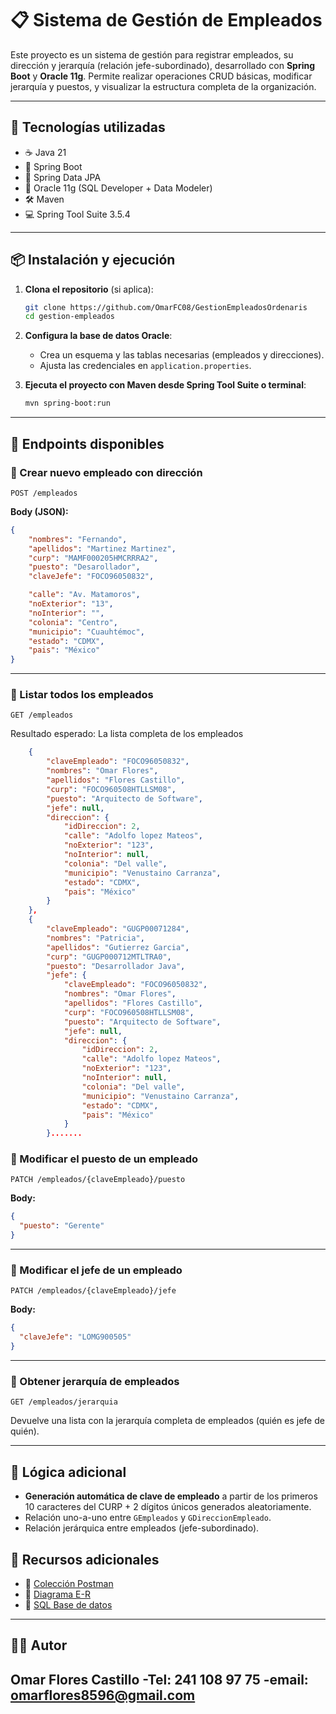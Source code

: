 # 📋 Sistema de Gestión de Empleados

Este proyecto es un sistema de gestión para registrar empleados, su dirección y jerarquía (relación jefe-subordinado), desarrollado con **Spring Boot** y **Oracle 11g**. Permite realizar operaciones CRUD básicas, modificar jerarquía y puestos, y visualizar la estructura completa de la organización.

---

## 🚀 Tecnologías utilizadas

- ☕ Java 21
- 🌱 Spring Boot
- 🧪 Spring Data JPA
- 🐘 Oracle 11g (SQL Developer + Data Modeler)
- 🛠 Maven
- 💻 Spring Tool Suite 3.5.4

---

## 📦 Instalación y ejecución

1. **Clona el repositorio** (si aplica):
   ```bash
   git clone https://github.com/OmarFC08/GestionEmpleadosOrdenaris
   cd gestion-empleados
   ```

2. **Configura la base de datos Oracle**:
   - Crea un esquema y las tablas necesarias (empleados y direcciones).
   - Ajusta las credenciales en `application.properties`.

3. **Ejecuta el proyecto con Maven desde Spring Tool Suite o terminal**:
   ```bash
   mvn spring-boot:run
   ```

---

## 🔧 Endpoints disponibles

### 📌 Crear nuevo empleado con dirección
```http
POST /empleados
```
**Body (JSON):**
```json
{
    "nombres": "Fernando",
    "apellidos": "Martinez Martinez",
    "curp": "MAMF000205HMCRRRA2",
    "puesto": "Desarollador",
    "claveJefe": "FOCO96050832",

    "calle": "Av. Matamoros",
    "noExterior": "13",
    "noInterior": "",
    "colonia": "Centro",
    "municipio": "Cuauhtémoc",
    "estado": "CDMX",
    "pais": "México"
}
```

---

### 📌 Listar todos los empleados
```http
GET /empleados
```
Resultado esperado: La lista completa de los empleados
```json
    {
        "claveEmpleado": "FOCO96050832",
        "nombres": "Omar Flores",
        "apellidos": "Flores Castillo",
        "curp": "FOCO960508HTLLSM08",
        "puesto": "Arquitecto de Software",
        "jefe": null,
        "direccion": {
            "idDireccion": 2,
            "calle": "Adolfo lopez Mateos",
            "noExterior": "123",
            "noInterior": null,
            "colonia": "Del valle",
            "municipio": "Venustaino Carranza",
            "estado": "CDMX",
            "pais": "México"
        }
    },
    {
        "claveEmpleado": "GUGP00071284",
        "nombres": "Patricia",
        "apellidos": "Gutierrez Garcia",
        "curp": "GUGP000712MTLTRA0",
        "puesto": "Desarrollador Java",
        "jefe": {
            "claveEmpleado": "FOCO96050832",
            "nombres": "Omar Flores",
            "apellidos": "Flores Castillo",
            "curp": "FOCO960508HTLLSM08",
            "puesto": "Arquitecto de Software",
            "jefe": null,
            "direccion": {
                "idDireccion": 2,
                "calle": "Adolfo lopez Mateos",
                "noExterior": "123",
                "noInterior": null,
                "colonia": "Del valle",
                "municipio": "Venustaino Carranza",
                "estado": "CDMX",
                "pais": "México"
            }
        }.......

```
### 📌 Modificar el puesto de un empleado
```http
PATCH /empleados/{claveEmpleado}/puesto
```
**Body:**
```json
{
  "puesto": "Gerente"
}
```

---

### 📌 Modificar el jefe de un empleado
```http
PATCH /empleados/{claveEmpleado}/jefe
```
**Body:**
```json
{
  "claveJefe": "LOMG900505"
}
```

---

### 📌 Obtener jerarquía de empleados
```http
GET /empleados/jerarquia
```

Devuelve una lista con la jerarquía completa de empleados (quién es jefe de quién).

---

## 🧠 Lógica adicional

- **Generación automática de clave de empleado** a partir de los primeros 10 caracteres del CURP + 2 dígitos únicos generados aleatoriamente.
- Relación uno-a-uno entre `GEmpleados` y `GDireccionEmpleado`.
- Relación jerárquica entre empleados (jefe-subordinado).

## 📁 Recursos adicionales

- 🧪 [Colección Postman](postman/ORDENARIS.postman_collection.json)
- 🧭 [Diagrama E-R](docs/diagrama-er.png)
- 🐘 [SQL Base de datos](docs/GestionEmpleados.sql)

---

## 👨‍💻 Autor

**Omar Flores Castillo**
-Tel: 241 108 97 75
-email: omarflores8596@gmail.com
---
